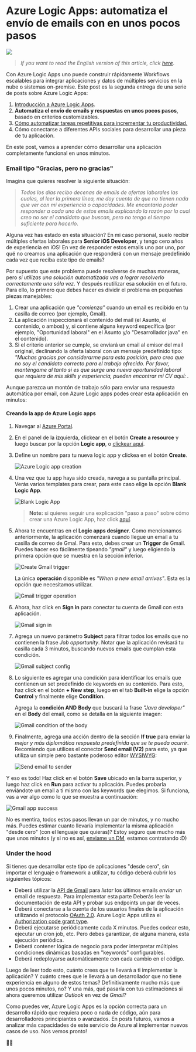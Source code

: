 # Azure Logic Apps: automatiza el envío de emails con en unos pocos pasos

![](https://cdn-images-1.medium.com/max/1600/1*dwqsoUh9MJck5so4Z-OgwQ.png)

> _If you want to read the English version of this article, click [here](./eng.md)_.

Con Azure Logic Apps uno puede construir rápidamente Workflows escalables para integrar aplicaciones y datos de múltiples servicios en la nube o sistemas on-premise. Este post es la segunda entrega de una serie de posts sobre Azure Logic Apps:

1. [Introducción a Azure Logic Apps](./2019-05-01-azure-logic-apps-intro/esp.md).
1. **Automatiza el envío de emails y respuestas en unos pocos pasos**, basado en criterios customizables.
1. [Cómo automatizar tareas repetitivas para incrementar tu productividad.](../2019-11-16-azure-logic-apps-sfdc-automation/esp.md)
1. Cómo conectarse a diferentes APIs sociales para desarrollar una pieza de tu aplicación.

En este post, vamos a aprender cómo desarrollar una aplicación completamente funcional en unos minutos.

### Email tipo "Gracias, pero no gracias"

Imagina que quieres resolver la siguiente situación:

> _Todos los días recibo decenas de emails de ofertas laborales las cuales, al leer la primera línea, me doy cuenta de que no tienen nada que ver con mi experiencia o capacidades. Me encantaría poder responder a cada uno de estos emails explicando la razón por la cual creo no ser el candidato que buscan, pero no tengo el tiempo suficiente para hacerlo_.

Alguna vez has estado en esta situación? En mi caso personal, suelo recibir múltiples ofertas laborales para **Senior iOS Developer**, y tengo cero años de experiencia en iOS! En vez de responder estos emails uno por uno, por qué no creamos una aplicación que responderá con un mensaje predefinido cada vez que reciba este tipo de emails?

Por supuesto que este problema puede resolverse de muchas maneras, pero _si utilizas una solución automatizada vas a lograr resolverlo correctamente una sóla vez_. Y después reutilizar esa solución en el futuro. Para ello, lo primero que debes hacer es dividir el problema en pequeñas piezas manejables:

1. Crear una aplicación que _"comienza"_ cuando un email es recibido en tu casilla de correo (por ejemplo, Gmail).
1. La aplicación inspeccionará el contenido del mail (el Asunto, el contenido, o ambos) y, si contiene alguna keyword específica (por ejemplo, "Oportunidad laboral" en el Asunto y/o "Desarrollador java" en el contenido).
1. Si el criterio anterior se cumple, se enviará un email al emisor del mail original, declinando la oferta laboral con un mensaje predefinido tipo: _"Muchas gracias por considerarme para esta posición, pero creo que no soy el candidato correcto para el trabajo ofrecido. Por favor, manténgame al tanto si es que surge una nueva oportunidad laboral que requiera de mis skills y esperiencia, pueden encontrar mi CV aquí: <link-a-tu-CV>._

Aunque parezca un montón de trabajo sólo para enviar una respuesta automática por email, con Azure Logic apps podes crear esta aplicación en minutos:

#### Creando la app de Azure Logic apps

1. Navegar al [Azure Portal](https://portal.azure.com/).
1. En el panel de la izquierda, clickear en el botón **Create a resource** y luego buscar por la opción **Logic app**, o [clickear aquí](https://portal.azure.com/#create/Microsoft.EmptyWorkflow).
1. Define un nombre para tu nueva logic app y clickea en el botón **Create**.

   ![Azure Logic app creation](./images/logic-app-create.png)

1. Una vez que tu app haya sido creada, navega a su pantalla principal. Verás varios templates para crear, para este caso elige la opción **Blank Logic App**.

   ![Blank Logic App](./images/blank-logic-app.png)

   > **Note:** si quieres seguir una explicación "paso a paso" sobre cómo crear una Azure Logic App, haz click [aquí](https://docs.microsoft.com/en-us/azure/logic-apps/quickstart-create-first-logic-app-workflow).

1. Ahora te encuentras en el **Logic apps designer**. Como mencionamos anteriormente, la aplicación comenzará cuando llegue un email a tu casilla de correo de Gmal. Para esto, debes crear un **Trigger** de Gmail. Puedes hacer eso fácilmente tipeando _"gmail"_ y luego eligiendo la primera opción que se muestra en la sección inferior.

   ![Create Gmail trigger](./images/gmail-connector.png)

   La única **operación** disponible es _"When a new email arrives"_. Esta es la opción que necesitamos utilizar.

   ![Gmail trigger operation](./images/gmail-operation.png)

1. Ahora, haz click en **Sign in** para conectar tu cuenta de Gmail con esta aplicación.

   ![Gmail sign in](./images/gmail-sign-in.png)

1. Agrega un nuevo parámetro **Subject** para filtrar todos los emails que no contienen la frase _Job opportunity_. Notar que la aplicación revisará tu casilla cada 3 minutos, buscando nuevos emails que cumplan esta condición.

   ![Gmail subject config](./images/gmail-subject-config.png)

1. Lo siguiente es agregar una condición para identificar los emails que contienen un set predefinido de keywords en su contenido. Para esto, haz click en el botón **+ New step**, luego en el tab **Built-in** elige la opción **Control** y finalmente elige **Condition**.

   Agrega la **condición AND** **Body** que buscará la frase _"Java developer"_ en el **Body** del email, como se detalla en la siguiente imagen:

   ![Gmail condition of the body](./images/gmail-condition.png)

1. Finalmente, agrega una acción dentro de la sección **If true** para enviar la _mejor y más diplomática respuesta predefinida que se te pueda ocurrir_. Recomiendo que utilices el conector **Send email (V2)** para esto, ya que utiliza un simple pero bastante poderoso editor [WYSIWYG](https://en.wikipedia.org/wiki/WYSIWYG):

   ![Send email to sender](./images/gmail-send-email.png)

Y eso es todo! Haz click en el botón **Save** ubicado en la barra superior, y luego haz click en **Run** para activar tu aplicación. Puedes probarla enviándote un email a ti mismo con las keywords que elegimos. Si funciona, vas a ver algo como lo que se muestra a continuación:

![Gmail app success](./images/gmail-integration-success.png)

No es mentira, todos estos pasos llevan un par de minutos, y no mucho más. Puedes estimar cuanto llevaría implementar la misma aplicación "desde cero" (con el lenguaje que quieras)? Estoy seguro que mucho más que unos minutos (y si no es así, [enviame un DM](https://twitter.com/nanovazquez87), estamos contratando :D)

### Under the hood

Si tienes que desarrollar este tipo de aplicaciones "desde cero", sin importar el lenguaje o framework a utilizar, tu código deberá cubrir los siguientes tópicos:

- Deberá utilizar la [API de Gmail](https://developers.google.com/gmail/api/) para _listar_ los últimos emails _enviar_ un email de respuesta. Para implementar esta parte Deberás leer la documentación de esta API y probar sus endpoints un par de veces.
- Deberá conectarse a la cuenta de los usuarios finales de la aplicación utilizando el protocolo [OAuth 2.0](https://oauth.net/2/). Azure Logic Apps utiliza el [Authorization code grant type](https://www.oauth.com/oauth2-servers/access-tokens/authorization-code-request/).
- Deberá ejecutarse periódicamente cada X minutos. Puedes codear esto, ejecutar un cron job, etc. Pero debes garantizar, de alguna manera, esta ejecución periódica.
- Deberá contener lógica de negocio para poder interpretar múltiples condiciones dinámicas basadas en "keywords" configurables.
- Deberá redeployarse automáticamente con cada cambio en el código.

Luego de leer todo esto, cuánto crees que te llevará a ti implementar la aplicación? Y cuánto crees que le llevará a un desarrollador que no tiene experiencia en alguno de estos temas? Definitivamente mucho más que unos pocos minutos, no? Y una más, qué pasaría con tus estimaciones si ahora queremos utilizar _Outlook_ en vez de _Gmail_?

Como puedes ver, Azure Logic Apps es la opción correcta para un desarrollo rápido que requiera poco o nada de código, aún para desarrolladores principiantes o avanzados. En posts futuros, vamos a analizar más capacidades de este servicio de Azure al implementar nuevos casos de uso. Nos vemos pronto!

🎉🎉
